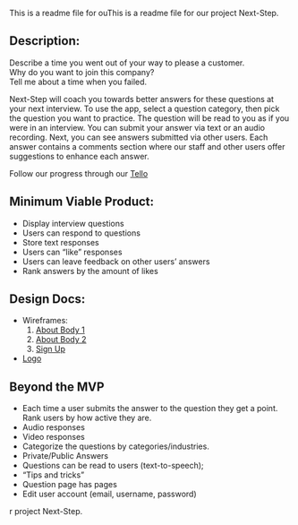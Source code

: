 This is a readme file for ouThis is a readme file for our project Next-Step.
<h2>Description: </h2>

Describe a time you went out of your way to please a customer.<br/>
Why do you want to join this company? <br/>
Tell me about a time when you failed. <br/>

Next-Step will coach you towards better answers for these questions at your next interview.
To use the app, select a question category, then pick the question you want to practice.
The question will be read to you as if you were in an interview.
You can submit your answer via text or an audio recording.
Next, you can see answers submitted via other users.
Each answer contains a comments section where our staff and other users offer suggestions to enhance each answer.

Follow our progress through our <a href='https://trello.com/b/HhKQOq6N/51-capstone-group-7'> Tello</a>

<section>
  <h2>
    Minimum Viable Product:
  </h2>
  <ul>
    <li> Display interview questions </li>
    <li> Users can respond to questions </li>
    <li> Store text responses </li>
    <li> Users can “like” responses </li>
    <li> Users can leave feedback on other users’ answers </li>
    <li> Rank answers by the amount of likes </li>
  <ul/>
</section>

<section>
  <h2>
    Design Docs:
  </h2>
  <ul>
    <li>
      Wireframes: <br/>
      <ol>
        <li><a href='https://drive.google.com/open?id=1P3M5FFofWief-3CIW4DHJetjMV2lSlhI'>About Body 1</a></li>
        <li><a href='https://drive.google.com/open?id=1M1PaVlp2PsFVfGd7rAzSawn6OUPaYimq'>About Body 2</a></li>
        <li><a href='https://drive.google.com/open?id=15IdhE0lLELpJU8tBc3Ke9r5OfLWogeOD'> Sign Up </a></li>
      </ol>
    </li>
    <li>
      <a href='https://drive.google.com/open?id=13U1OO5m9BNeiOOWW9FMqtEtz-6y-fXsg'>Logo</a>
    </li>
  </ul>
</section>

<section>
  <h2>
    Beyond the MVP
  </h2>
  <ul>
    <li>Each time a user submits the answer to the question they get a point. Rank users by how active they are.</li>
    <li>Audio responses</li>
    <li>Video responses</li>
    <li>Categorize the questions by categories/industries.</li>
    <li>Private/Public Answers</li>
    <li>Questions can be read to users (text-to-speech);</li>
    <li>“Tips and tricks”</li>
    <li>Question page has pages</li>
    <li>Edit user account (email, username, password)</li>
    
  </ul>  
</section>
r project Next-Step.

